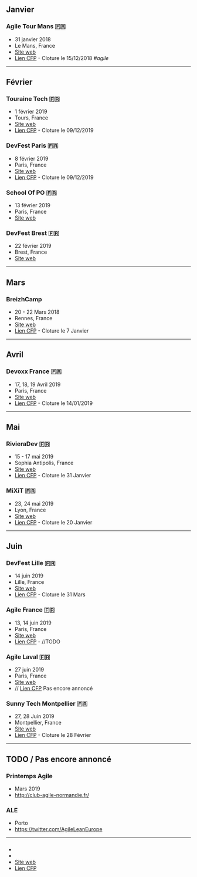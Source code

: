 ## Janvier

### Agile Tour Mans 🇫🇷
- 31 janvier 2018
- Le Mans, France
- [Site web](https://agilemans.org/)
- [Lien CFP](https://evenements.agilemans.org/users/sign_in?conference_acronym=agilemans2019&locale=fr) - Cloture le 15/12/2018
_#agile_

---

## Février

### Touraine Tech 🇫🇷
- 1 février 2019
- Tours, France
- [Site web](touraine.tech)
- [Lien CFP](cfp.touraine.tech/speaker) - Cloture le 09/12/2019

### DevFest Paris 🇫🇷
- 8 février 2019
- Paris, France
- [Site web](https://devfest.gdgparis.com/)
- [Lien CFP](https://conference-hall.io/public/event/IaNjQ9YK9G4lMIhjvP9C) - Cloture le 09/12/2019

### School Of PO 🇫🇷
- 13 février 2019
- Paris, France
- [Site web](http://2019.schoolofpo.com/)

### DevFest Brest 🇫🇷
- 22 février 2019
- Brest, France
- [Site web](https://devfest.duboutdumonde.bzh/)

---

## Mars

### BreizhCamp
- 20 - 22 Mars 2018
- Rennes, France
- [Site web](breizhcamp.org/ )
- [Lien CFP](breizhcamp.cfp.io/) - Cloture le 7 Janvier

---

## Avril

### Devoxx France 🇫🇷
- 17, 18, 19 Avril 2019
- Paris, France
- [Site web](https://www.devoxx.fr/)
- [Lien CFP](https://cfp.devoxx.fr/) - Cloture le 14/01/2019
---

## Mai

### RivieraDev 🇫🇷
- 15 - 17 mai 2019
- Sophia Antipolis, France
- [Site web](rivieradev.fr)
- [Lien CFP](https://rivieradev-db8f5.firebaseapp.com/public/event/MdKOzN5iWpoAWLEaTX8M) - Cloture le 31 Janvier

### MiXiT 🇫🇷
- 23, 24 mai 2019
- Lyon, France
- [Site web](https://mixitconf.org/)
- [Lien CFP](https://sessionize.com/mixit19/) - Cloture le 20 Janvier

---

## Juin

### DevFest Lille 🇫🇷
- 14 juin 2019
- Lille, France
- [Site web](devfest.gdglille.org/)
- [Lien CFP](https://devfest.gdglille.org/) - Cloture le 31 Mars

### Agile France 🇫🇷
- 13, 14 juin 2019
- Paris, France
- [Site web](http://conf.agile-france.org/)
- [Lien CFP]() - //TODO

### Agile Laval 🇫🇷
- 27 juin 2019
- Paris, France
- [Site web](http://www.agilelaval.org/)
- // [Lien CFP]() Pas encore annoncé

### Sunny Tech Montpellier 🇫🇷
- 27, 28 Juin 2019
- Montpellier, France
- [Site web](sunny-tech.io/ )
- [Lien CFP](https://conference-hall.io/public/event/dWsbvnSTdg5v1pxwKhLM) - Cloture le 28 Février
---

## TODO / Pas encore annoncé

### Printemps Agile
- Mars 2019
- http://club-agile-normandie.fr/

### ALE
- Porto
- https://twitter.com/AgileLeanEurope

---

###
-
-
- [Site web]()
- [Lien CFP]()
